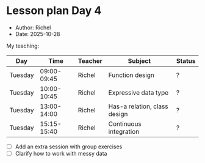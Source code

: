 # Lesson plan Day 4

- Author: Richel
- Date: 2025-10-28

My teaching:


Day      |Time       |Teacher|Subject                     |Status
---------|-----------|-------|----------------------------|------
Tuesday  |09:00-09:45|Richel |Function design             |?
Tuesday  |10:00-10:45|Richel |Expressive data type        |?
Tuesday  |13:00-14:00|Richel |Has-a relation, class design|?
Tuesday  |15:15-15:40|Richel |Continuous integration      |?

- [ ] Add an extra session with group exercises
- [ ] Clarify how to work with messy data
